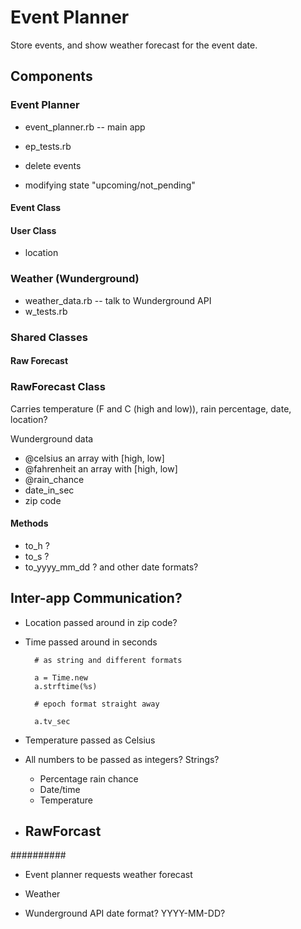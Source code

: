 # Event Planner

Store events, and show weather forecast for the event date.

## Components

### Event Planner

- event_planner.rb -- main app
- ep_tests.rb

- delete events
- modifying state "upcoming/not_pending"

#### Event Class

#### User Class

- location

### Weather (Wunderground)

- weather_data.rb -- talk to Wunderground API
- w_tests.rb

### Shared Classes

#### Raw Forecast

### RawForecast Class

Carries temperature (F and C (high and low)),  rain percentage, date, location?

Wunderground data

- @celsius an array with [high, low]
- @fahrenheit an array with [high, low]
- @rain_chance
- date_in_sec
- zip code

#### Methods

- to_h              ?
- to_s              ?
- to_yyyy_mm_dd     ? and other date formats?

## Inter-app Communication?

- Location passed around in zip code?

- Time passed around in seconds

        # as string and different formats

        a = Time.new
        a.strftime(%s)

        # epoch format straight away

        a.tv_sec

- Temperature passed as Celsius


- All numbers to be passed as integers? Strings?

    - Percentage rain chance
    - Date/time
    - Temperature

- RawForcast
  -


##########

- Event planner requests weather forecast
- Weather

- Wunderground API date format? YYYY-MM-DD?
